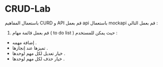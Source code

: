 # CRUD-Lab



باستعمال المفاهيم CURD و API قم بعمل api باستعمال mockapi قم بعمل التالي :

1. قم بعمل قائمة مهام ( to do list ) حيث يمكن للمستخدم :
 - إضافة مهمه .
 -  تميزها عند إنجازها .
 -  خيار تعديل  لكل مهم لوحدها .  
 -  خيار حذف لكل مهم لوحدها .  
 
